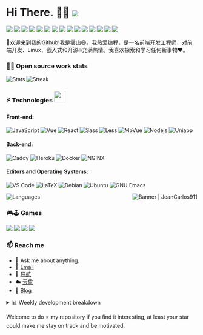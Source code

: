 # Hi There. 👋🤓  <img align="center" src="https://profile-counter.glitch.me/beer-on-ice/count.svg" />

 <p>
  <img src="http://views.whatilearened.today/views/github/beer-on-ice/views.svg"/>
  <a href="https://github.com/beer-on-ice/"><img src="https://img.shields.io/github/followers/beer-on-ice?color=%234CC61E&label=GitHub%20Followers%20%3A"/></a>
  <a href="https://github.com/beer-on-ice/"><img src="https://badges.frapsoft.com/os/v2/open-source.svg?v=103"/></a>
  <a href="mailto:li997477295@outlook.com"><img src="https://img.shields.io/badge/Ask%20me-anything-1abc9c.svg"/></a>
  <a href="https://www.vuejs.com"><img src="https://img.shields.io/badge/Front End-VUEJS-42b883"/></a>
  <a href="https://nodejs.org"><img src="https://img.shields.io/badge/Back End-Node.js-f55247"/></a>
  <a href="https://www.mongodb.com"><img src="https://img.shields.io/badge/Database-MongoDB-orange"/></a>
  <a href="https://shields.io/"><img src="https://img.shields.io/badge/badges-awesome-green.svg"/></a>
  <a href="https://www.linkedin.com/in/%E9%94%A6-%E6%9D%8E-239a4b183/"><img src="https://img.shields.io/badge/LinkedIn-contact%20me-blue"></a>
  <a href="https://blog.missss.net"><img src="https://img.shields.io/badge/Blog-孤独的箭-red"></a>
  <img src="https://img.shields.io/website?label=Website%20status%20%3A&url=https%3A%2F%2Fdaniels-roth-stan.fr%2F"/>
  <a href="https://www.archlinux.org/"><img src="https://img.shields.io/badge/OS-Arch%20Linux-33aadd?style=flat-square&logo=arch-linux&logoColor=ffffff"></a>
  <a href="https://www.apple.com/"><img src="https://img.shields.io/badge/apple-iphone-f5010c?style=flat-square&logo=apple&logoColor=ffffff"></a>
  <a href="javascript:;"><img src="https://img.shields.io/badge/-Nintendo%20Switch-e60012?style=flat-square&logo=nintendo%20switch&logoColor=ffffff"></a>
  <a href="javascript:;"><img src="https://img.shields.io/badge/Steam-171a21?style=flat-square&logo=steam&logoColor=ffffff"></a>
 </p>
 


🎉欢迎来到我的Github!我是雾山😃。我热爱编程，是一名前端开发工程师，对前端开发、Linux、嵌入式和开源🔥充满热情。我喜欢探索和学习任何新事物❤️。

### 👨‍💻 Open source work stats

![Stats](https://readme-steel.vercel.app/api?username=beer-on-ice&include_all_commits=true&hide_border=true&theme=kacho_ga) 
![Streak](https://github-readme-streak-stats.herokuapp.com/?user=beer-on-ice&theme=highcontrast) 

### ⚡ Technologies <img src="https://media.giphy.com/media/WUlplcMpOCEmTGBtBW/giphy.gif" width="30">

#### Front-end:

![JavaScript](https://img.shields.io/badge/-JavaScript-%23F7DF1C?style=flat-square&logo=javascript&logoColor=000000&color=d1b01f)
![Vue](https://img.shields.io/badge/-Vue-%23F7DF1C?style=flat-square&logo=vue&logoColor=000000&color=d1b01f)
![React](https://img.shields.io/badge/-React-%23282C34?style=flat-square&logo=react)
![Sass](https://img.shields.io/badge/-Sass-%23CC6699?style=flat-square&logo=sass&logoColor=ffffff)
![Less](https://img.shields.io/badge/-Less-%23CC6699?style=flat-square&logo=Less&logoColor=ffffff)
![MpVue](http://img.shields.io/badge/-MpVue-CC0000?style=flat-square&logo=MpVue&logoColor=ffffff)
![Nodejs](https://img.shields.io/badge/-Nodejs-black?style=flat-square&logo=Node.js&logoColor=00d632)
![Uniapp](http://img.shields.io/badge/-Uniapp-000000?style=flat-square&logo=uniapp&logoColor=ffffff)


#### Back-end:

![Caddy](https://img.shields.io/badge/-Caddy-E10098?style=flat-square&logo=caddy&logoColor=ffffff)
![Heroku](https://img.shields.io/badge/-Heroku-430098?style=flat-square&logo=heroku&logoColor=ffffff)
![Docker](https://img.shields.io/badge/-Docker-black?style=flat-square&logo=docker)
![NGINX](http://img.shields.io/badge/-NGINX-269539?style=flat-square&logo=nginx&logoColor=ffffff)


#### Editors and Operating Systems:

![VS Code](http://img.shields.io/badge/-VS%20Code-007ACC?style=flat-square&logo=visual-studio-code&logoColor=ffffff)
![LaTeX](http://img.shields.io/badge/-LaTeX-008080?style=flat-square&logo=latex&logoColor=ffffff)
![Debian](http://img.shields.io/badge/-Debian-A81D33?style=flat-square&logo=debian&logoColor=ffffff)
![Ubuntu](http://img.shields.io/badge/-Ubuntu-AB2B28?style=flat-square&logo=ubuntu&logoColor=ffffff)
![GNU Emacs](http://img.shields.io/badge/-GNU%20Emacs-7F5AB6?style=flat-square&logo=gnu-emacs&logoColor=ffffff)

<!-- <img align='right' src='https://octodex.github.com/images/hula_loop_octodex03.gif' width='200"'> -->
<img align='right' alt="Banner | JeanCarlos911" src="https://i.imgur.com/34fiEUG.gif" />

![Languages](https://readme-steel.vercel.app/api/top-langs/?username=beer-on-ice&&show_icons=true&hide_border=true&theme=graywhite&layout=compact&langs_count=8&exclude_repo=CloudflareWarp)

### 🎮🕹 Games
[<img src="https://img.shields.io/badge/playstation-%23107C10.svg?&style=for-the-badge&logo=playstation&logoColor=white" />](https://missss.net/)
[<img src="https://img.shields.io/badge/Steam-%23000000.svg?&style=for-the-badge&logo=steam&logoColor=white" />](https://missss.net/)
[<img src="https://img.shields.io/badge/Origin-%83000000.svg?&style=for-the-badge&logo=origin&logoColor=white" />](https://missss.net/)
[<img src="https://img.shields.io/badge/Bilzzard-%12000000.svg?&style=for-the-badge&logo=bilzzard&logoColor=white" />](https://missss.net/)

### 📫 Reach me 

- 💬 Ask me about anything.
- 📧 <a href="mailto:li997477295@outlook.com">Email</a>
- 💼 <a href= "https://missss.net/">导航</a>
- ☁️ <a href = "https://pan.missss.net/">云盘</a>
- 📖 <a href = "https://blog.missss.net/">Blog</a>

<details>

<summary>📊 Weekly development breakdown</summary>

<!--START_SECTION:waka-->
```text
Week: 18 September, 2021 - 24 September, 2021

Vue.js       1 hr 4 mins     ███████████████████████░░   92.23 % 
JavaScript   4 mins          █▓░░░░░░░░░░░░░░░░░░░░░░░   06.11 % 
LESS         1 min           ▒░░░░░░░░░░░░░░░░░░░░░░░░   01.47 % 
```
<!--END_SECTION:waka-->

</details>

Welcome to do ⭐ my repository if you find it interesting, at least your star could make me stay on track and be motivated.
